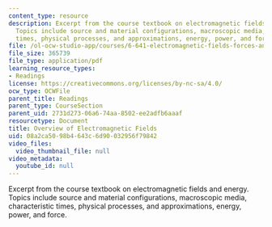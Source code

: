 ```yaml
---
content_type: resource
description: Excerpt from the course textbook on electromagnetic fields and energy.
  Topics include source and material configurations, macroscopic media, characteristic
  times, physical processes, and approximations, energy, power, and force.
file: /ol-ocw-studio-app/courses/6-641-electromagnetic-fields-forces-and-motion-spring-2005/08a2ca5098b4643c6d90032956f79842_15.pdf
file_size: 365739
file_type: application/pdf
learning_resource_types:
- Readings
license: https://creativecommons.org/licenses/by-nc-sa/4.0/
ocw_type: OCWFile
parent_title: Readings
parent_type: CourseSection
parent_uid: 2731d273-06a6-74aa-8502-ee2adfb6aaaf
resourcetype: Document
title: Overview of Electromagnetic Fields
uid: 08a2ca50-98b4-643c-6d90-032956f79842
video_files:
  video_thumbnail_file: null
video_metadata:
  youtube_id: null
---
```

Excerpt from the course textbook on electromagnetic fields and energy. Topics include source and material configurations, macroscopic media, characteristic times, physical processes, and approximations, energy, power, and force.
